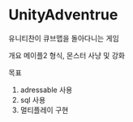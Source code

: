 # UnityAdventrue
유니티찬이 큐브맵을 돌아다니는 게임


개요
메이플2 형식, 몬스터 사냥 및 강화


목표
1. adressable 사용
2. sql 사용
3. 멀티플레이 구현
